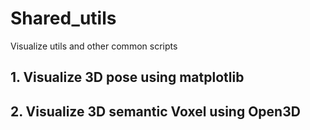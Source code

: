 # Shared_utils
Visualize utils and other common scripts 

## 1. Visualize 3D pose using matplotlib

## 2. Visualize 3D semantic Voxel using Open3D

